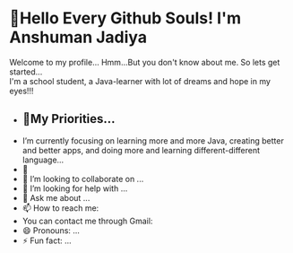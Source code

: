 # 👋Hello Every Github Souls! I'm Anshuman Jadiya
Welcome to my profile...
Hmm...But you don't know about me. So lets get started...                                                                                                                                     
I'm a school student, a Java-learner with lot of dreams and hope in my eyes!!!                                                                                                                                                                                                                                                                                                        
<!--
**anshumanjadiya1102/anshumanjadiya1102** is a ✨ _special_ ✨ repository because its `README.md` (this file) appears on your GitHub profile.

Here are some ideas to get you started:-->

- ## 🔭My Priorities...
-  I’m currently focusing on learning more and more Java, creating better and better apps, and doing more and learning different-different language...
- 🌱 
- 👯 I’m looking to collaborate on ...
- 🤔 I’m looking for help with ...
- 💬 Ask me about ...
- 📫 How to reach me:
- You can contact me through Gmail:
- 😄 Pronouns: ...
- ⚡ Fun fact: ...

